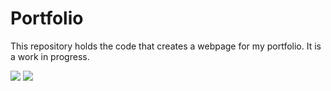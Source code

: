 # Portfolio

This repository holds the code that creates a webpage for my portfolio. It is a work in progress. 



<img src= "../portfolio-page/images/homepage.png">


<img src= "../portfolio-page/images/aboutpage.png">
